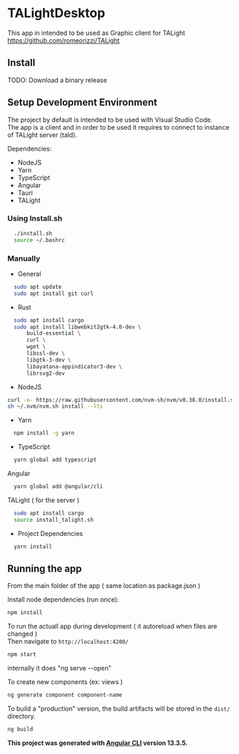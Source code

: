 # TALightDesktop

This app in intended to be used as Graphic client for TALight      
https://github.com/romeorizzi/TALight



## Install

TODO: Download a binary release

## Setup Development Environment 
The project by default is intended to be used with Visual Studio Code.      
The app is a client and in order to be used it requires to connect to instance of TALight server (tald).

Dependencies:    
- NodeJS
- Yarn
- TypeScript
- Angular
- Tauri
- TALight 

### Using Install.sh

```bash
  ./install.sh
  source ~/.bashrc
```

### Manually
- General
```bash
  sudo apt update
  sudo apt install git curl
```

- Rust
```bash
  sudo apt install cargo
  sudo apt install libwebkit2gtk-4.0-dev \
      build-essential \
      curl \
      wget \
      libssl-dev \
      libgtk-3-dev \
      libayatana-appindicator3-dev \
      librsvg2-dev
```

- NodeJS
```bash
curl -o- https://raw.githubusercontent.com/nvm-sh/nvm/v0.38.0/install.sh | 
sh ~/.nvm/nvm.sh install --lts
```

- Yarn
```bash
  npm install -g yarn
```
  
- TypeScript
```bash
  yarn global add typescript
```

Angular
```bash
  yarn global add @angular/cli
```

TALight ( for the server ) 
```bash
  sudo apt install cargo
  source install_talight.sh
```

- Project Dependencies
```bash
  yarn install
```



## Running the app

From the main folder of the app ( same location as package.json )     

Install node dependencies (run once):     
```bash
npm install
```

To run the actuall app during development ( it autoreload when files are changed )     
Then navigate to `http://localhost:4200/`
```bash
npm start 
```
internally it does "ng serve --open"

To create new components (ex: views ) 
```bash
ng generate component component-name
```

To build a "production" version, the build artifacts will be stored in the `dist/` directory.
```bash
ng build
```

__This project was generated with [Angular CLI](https://github.com/angular/angular-cli) version 13.3.5.__
